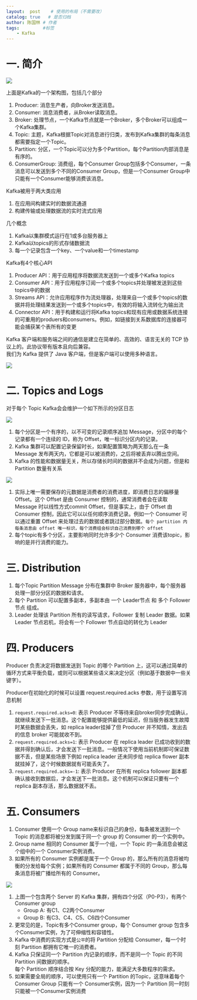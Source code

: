 ```yaml
---
layout:  post    # 使用的布局（不需要改）
catalog: true   # 是否归档
author: 陈国林 # 作者
tags:         #标签
    - Kafka
---
```


# 一. 简介
![](https://raw.githubusercontent.com/chenguolin/chenguolin.github.io/master/data/image/kafka_architecture.png)

上面是Kafka的一个架构图，包括几个部分
1. Producer: 消息生产者，向Broker发送消息。
2. Consumer: 消息消费者，从Broker读取消息。
3. Broker: 处理节点，一个Kafka节点就是一个Broker，多个Broker可以组成一个Kafka集群。
4. Topic: 主题，Kafka根据Topic对消息进行归类，发布到Kafka集群的每条消息都需要指定一个Topic。
5. Partition: 分区，一个Topic可以分为多个Partition，每个Partition内部消息是有序的。
6. ConsumerGroup: 消费组，每个Consumer Group包括多个Consumer，一条消息可以发送到多个不同的Consumer Group，但是一个Consumer Group中只能有一个Consumer能够消费该消息。

Kafka被用于两大类应用
1. 在应用间构建实时的数据流通道
2. 构建传输或处理数据流的实时流式应用

几个概念
1. Kafka以集群模式运行在1或多台服务器上
2. Kafka以topics的形式存储数据流
3. 每一个记录包含一个key、一个value和一个timestamp

Kafka有4个核心API
1. Producer API：用于应用程序将数据流发送到一个或多个Kafka topics
2. Consumer API：用于应用程序订阅一个或多个topics并处理被发送到这些topics中的数据
3. Streams API：允许应用程序作为流处理器，处理来自一个或多个topics的数据并将处理结果发送到一个或多个topics中，有效的将输入流转化为输出流
4. Connector API：用于构建和运行将Kafka topics和现有应用或数据系统连接的可重用的produers和consumers。例如，如链接到关系数据库的连接器可能会捕获某个表所有的变更

Kafka 客户端和服务端之间的通信是建立在简单的、高效的、语言无关的 TCP 协议上的。此协议带有版本且向后兼容。  
我们为 Kafka 提供了 Java 客户端，但是客户端可以使用多种语言。

![](https://github.com/chenguolin/chenguolin.github.io/blob/master/data/image/kafka.png?raw=true)

# 二. Topics and Logs
对于每个 Topic Kafka会会维护一个如下所示的分区日志

![](https://github.com/chenguolin/chenguolin.github.io/blob/master/data/image/kafka-topic.png?raw=true)

1. 每个分区是一个有序的，以不可变的记录顺序追加 Message，分区中的每个记录都有一个连续的 ID，称为 Offset，唯一标识分区内的记录。
2. Kafka 集群可以配置记录保留时长，如果配置策略为两天那么在一条 Message 发布两天内，它都是可以被消费的，之后将被丢弃以腾出空间。
3. Kafka 的性能和数据量无关，所以存储长时间的数据并不会成为问题，但是和 Partition 数量有关系

![](https://github.com/chenguolin/chenguolin.github.io/blob/master/data/image/kafka-consumer.png?raw=true)

1. 实际上唯一需要保存的元数据是消费者的消费进度，即消费日志的偏移量 Offset。这个 Offset 是由 Consumer 控制的，通常消费者会在读取 Message 时以线性方式commit Offset，但是事实上，由于 Offset 由 Consumer 控制，因此它可以以任何顺序消费记录。例如一个 Consumer 可以通过重置 Offset 来处理过去的数据或者跳过部分数据。`每个 partition 内每条消息由 offset 唯一标识，每个消费组会标识自己消费到哪个 offset`
2. 每个topic有多个分区，主要影响同时允许多少个 Consumer 消费该topic，影响的是并行消费的能力。

# 三. Distribution
1. 每个Topic Partition Message 分布在集群中 Broker 服务器中，每个服务器处理一部分分区的数据和请求。
2. 每个 Partition 可以配置多副本，多副本由 一个 Leader节点 和 多个 Follower节点 组成。
3. Leader 处理该 Partition 所有的读写请求，Follower 复制 Leader 数据。如果 Leader 节点宕机，将会有一个 Follower 节点自动的转化为 Leader

# 四. Producers
Producer 负责决定将数据发送到 Topic 的哪个 Partition 上，这可以通过简单的循环方式来平衡负载，或则可以根据某些语义来决定分区（例如基于数据中一些关键字）。

Producer在初始化的时候可以设置 request.required.acks 参数，用于设置写消息机制

1. `request.required.acks=0`: 表示 Producer 不等待来自broker同步完成确认，就继续发送下一批消息。这个配置能够提供最低的延迟，但当服务器发生故障时某些数据会丢失，如 replica leader挂掉了但 Producer 并不知情，发出去的信息 broker 可能就收不到。
2. `request.required.acks=1`: 表示 Producer 在 replica leader 已成功收到的数据并得到确认后，才会发送下一批消息。一般情况下使用当前机制即可保证数据不丢，但是某些场景下例如 replica leader 还未同步给 replica flower 副本就挂掉了，这个时候数据就有可能丢失了。
3. `request.required.acks=-1`: 表示 Producer 在所有 replica follower 副本都确认接收到数据后，才会发送下一批消息。这个机制可以保证只要有一个 replica 副本存活，那么数据就不丢。

# 五. Consumers
1. Consumer 使用一个 Group name来标识自己的身份，每条被发送到一个 Topic 的消息都将被分发到属于同一个 group 的 Consumer 的一个实例中。  
2. Group name 相同的 Consumer 属于一个组，一个 Topic 的一条消息会被这个组中的一个 Consumer实例消费。
3. 如果所有的 Consumer 实例都是属于一个 Group 的，那么所有的消息将被均衡的分发给每个实例；如果所有的 Consumer 都属于不同的 Group，那么每条消息将被广播给所有的 Consumer。

![](https://github.com/chenguolin/chenguolin.github.io/blob/master/data/image/kafka-consumer-group.png?raw=true)

1. 上图一个包含两个 Server 的 Kafka 集群，拥有四个分区（P0-P3），有两个 Consumer group
   + Group A: 有C1、C2两个Consumer
   + Group B: 有C3、C4、C5、C6四个Consumer
2. 更常见的是，Topic有多个Consumer group，每个 Consumer group 包含多个Consumer实例，为了可伸缩性和容错性。
3. Kafka 中消费的实现方式是`公平`的将 Partition 分配给 Consumer，每一个时刻 Partition 都拥有它唯一的消费者。
4. Kafka 只保证同一个 Partition 内记录的顺序，而不是同一个 Topic 的不同 Partition 间数据的顺序。  
   每个 Partition 顺序结合按 Key 分配的能力，能满足大多数程序的需求。  
5. 如果需要全局的顺序，可以使用只有一个 Partition 的Topic，这意味着每个 Consumer Group 只能有一个 Consumer实例，因为一个 Partition 同一时刻只能被一个Consumer实例消费

